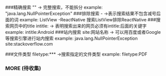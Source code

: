 ###精确搜索
    "" -> 完整搜索，不能拆分
    example:
            "java.lang.NullPointerException"
###排除搜索
    - ->表示搜索结果不包含减号后面的词
    example:
            ListView -ReactNative 搜索ListView排除ReactNative
###搜索网页中的title
    intitle: -> 表明搜索出来的网页必须有intitle:后面的关键字
    example:
            intitle:Android
###站内搜索
    site:网站名称 -> 可以用百度或者Google等搜索引擎进行站内搜索
    example:
            java.lang.NullPointerException site:stackoverflow.com

###文件类型
    filetype:*** ->搜索指定的文件类型
    example:
            filetype:PDF

### MORE (待收集)